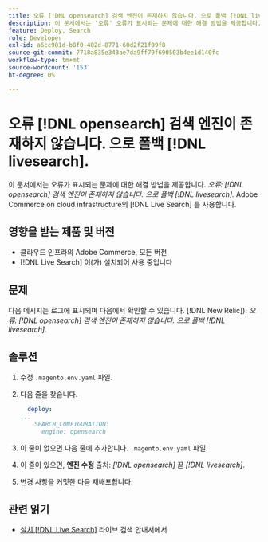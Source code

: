 ```yaml
---
title: 오류 [!DNL opensearch] 검색 엔진이 존재하지 않습니다. 으로 폴백 [!DNL livesearch].
description: 이 문서에서는 '오류' 오류가 표시되는 문제에 대한 해결 방법을 제공합니다. [!DNL opensearch] 검색 엔진이 존재하지 않습니다. 으로 폴백 [!DNL livesearch]클라우드 인프라의 Adobe Commerce에서 .`.
feature: Deploy, Search
role: Developer
exl-id: a6cc981d-b8f0-402d-8771-60d2f21f09f8
source-git-commit: 7718a835e343ae7da9ff79f690503b4ee1d140fc
workflow-type: tm+mt
source-wordcount: '153'
ht-degree: 0%

---
```


# 오류 [!DNL opensearch] 검색 엔진이 존재하지 않습니다. 으로 폴백 [!DNL livesearch].

이 문서에서는 오류가 표시되는 문제에 대한 해결 방법을 제공합니다. *오류: [!DNL opensearch] 검색 엔진이 존재하지 않습니다. 으로 폴백 [!DNL livesearch].* Adobe Commerce on cloud infrastructure의 [!DNL Live Search] 를 사용합니다.

## 영향을 받는 제품 및 버전

* 클라우드 인프라의 Adobe Commerce, 모든 버전
* [!DNL Live Search] 이(가) 설치되어 사용 중입니다

## 문제

다음 메시지는 로그에 표시되며 다음에서 확인할 수 있습니다. [!DNL New Relic]):
*오류: [!DNL opensearch] 검색 엔진이 존재하지 않습니다. 으로 폴백 [!DNL livesearch].*

## 솔루션

1. 수정 `.magento.env.yaml` 파일.
1. 다음 줄을 찾습니다.

   ```yaml
     deploy:
   ...
       SEARCH_CONFIGURATION:
         engine: opensearch
   ```

1. 이 줄이 없으면 다음 줄에 추가합니다. `.magento.env.yaml` 파일.
1. 이 줄이 있으면, **엔진 수정** 출처: *[!DNL opensearch]* 끝 *[!DNL livesearch]*.
1. 변경 사항을 커밋한 다음 재배포합니다.

## 관련 읽기

* [설치 [!DNL Live Search]](https://experienceleague.adobe.com/docs/commerce-merchant-services/live-search/onboard/install.html) 라이브 검색 안내서에서
